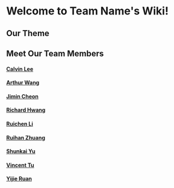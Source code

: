 # Welcome to Team Name's Wiki!

## Our Theme 

## Meet Our Team Members

[comment]: <> (Everyone add a brief intro and link their page in the parentheses section part of the header)
#### [Calvin Lee]()

#### [Arthur Wang]()

#### [Jimin Cheon]()

#### [Richard Hwang]()

#### [Ruichen Li]()

#### [Ruihan Zhuang]()

#### [Shunkai Yu]()

#### [Vincent Tu]()

#### [Yijie Ruan]()
